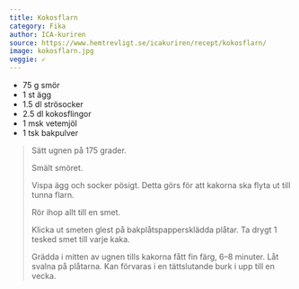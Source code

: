 ```yaml
---
title: Kokosflarn
category: Fika
author: ICA-kuriren
source: https://www.hemtrevligt.se/icakuriren/recept/kokosflarn/
image: kokosflarn.jpg
veggie: ✓
---
```


- 75 g smör
- 1 st ägg
- 1.5 dl strösocker
- 2.5 dl kokosflingor
- 1 msk vetemjöl
- 1 tsk bakpulver

> Sätt ugnen på 175 grader.
> 
> Smält smöret.
> 
> Vispa ägg och socker pösigt. Detta görs för att kakorna ska flyta ut till tunna flarn.
> 
> Rör ihop allt till en smet.
> 
> Klicka ut smeten glest på bakplåtspappersklädda plåtar.
> Ta drygt 1 tesked smet till varje kaka.
> 
> Grädda i mitten av ugnen tills kakorna fått fin färg, 6–8 minuter. Låt svalna på plåtarna.
> Kan förvaras i en tättslutande burk i upp till en vecka.
